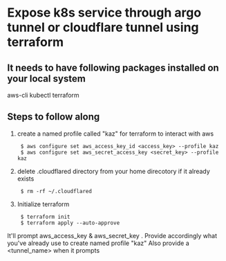 # Expose k8s service through argo tunnel or cloudflare tunnel using terraform

## It needs to have following packages installed on your local system 
aws-cli 
kubectl 
terraform 

## Steps to follow along
1. create a named profile called "kaz" for terraform to interact with aws 
	
		$ aws configure set aws_access_key_id <access_key> --profile kaz 
		$ aws configure set aws_secret_access_key <secret_key> --profile kaz 
         
2. delete .cloudflared directory from your home direcotory if it already exists 

		$ rm -rf ~/.cloudflared 
3. Initialize terraform

		$ terraform init
		$ terraform apply --auto-approve 
		
It'll prompt aws_access_key & aws_secret_key . Provide accordingly what you've already use to create named profile "kaz" 
Also provide a <tunnel_name> when it prompts 

 
